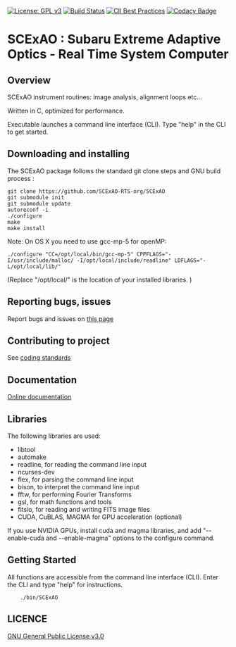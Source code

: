  [![License: GPL v3](https://img.shields.io/badge/License-GPL%20v3-blue.svg)](http://www.gnu.org/licenses/gpl-3.0)
[![Build Status](https://travis-ci.org/oguyon/Cfits.svg?branch=master)](https://travis-ci.org/oguyon/Cfits)
[![CII Best Practices](https://bestpractices.coreinfrastructure.org/projects/1154/badge)](https://bestpractices.coreinfrastructure.org/projects/1154)
[![Codacy Badge](https://api.codacy.com/project/badge/Grade/596968680753486e8146b764644a604c)](https://www.codacy.com/app/oguyon/Cfits?utm_source=github.com&amp;utm_medium=referral&amp;utm_content=oguyon/Cfits&amp;utm_campaign=Badge_Grade)


# SCExAO : Subaru Extreme Adaptive Optics - Real Time System Computer

## Overview

SCExAO instrument routines: image analysis, alignment loops etc...

Written in C, optimized for performance.

Executable launches a command line interface (CLI). Type "help" in the CLI to get started.


## Downloading and installing 


The SCExAO package follows the standard git clone steps and GNU build process :

	git clone https://github.com/SCExAO-RTS-org/SCExAO
	git submodule init
	git submodule update
	autoreconf -i
	./configure
	make
	make install

Note: On OS X you need to use gcc-mp-5 for openMP:

	./configure "CC=/opt/local/bin/gcc-mp-5" CPPFLAGS="-I/usr/include/malloc/ -I/opt/local/include/readline" LDFLAGS="-L/opt/local/lib/"
(Replace "/opt/local/" is the location of your installed libraries. )



## Reporting bugs, issues

Report bugs and issues on [this page]( https://github.com/SCExAO-RTS-org/SCExAO/issues )


## Contributing to project


See [coding standards]( http://SCExAO-RTS-org.github.io/SCExAO/html/page_coding_standards.html ) 





## Documentation

[Online documentation]( http://SCExAO-RTS-org.github.io/SCExAO/ ) 


## Libraries

The following libraries are used:

- libtool
- automake
- readline, for reading the command line input
- ncurses-dev
- flex, for parsing the command line input
- bison, to interpret the command line input
- fftw, for performing Fourier Transforms
- gsl, for math functions and tools
- fitsio, for reading and writing FITS image files
- CUDA, CuBLAS, MAGMA for GPU acceleration (optional)

If you use NVIDIA GPUs, install cuda and magma libraries, and add "--enable-cuda and --enable-magma" options to the configure command.



## Getting Started

All functions are accessible from the command line interface (CLI). Enter the CLI and type "help" for instructions.

		./bin/SCExAO


## LICENCE


[GNU General Public License v3.0]( https://github.com/SCExAO-RTS-org/SCExAO/blob/master/LICENCE.txt )

